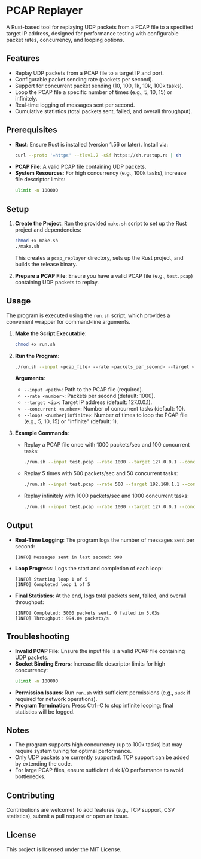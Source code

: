 # PCAP Replayer

A Rust-based tool for replaying UDP packets from a PCAP file to a specified target IP address, designed for performance testing with configurable packet rates, concurrency, and looping options.

## Features
- Replay UDP packets from a PCAP file to a target IP and port.
- Configurable packet sending rate (packets per second).
- Support for concurrent packet sending (10, 100, 1k, 10k, 100k tasks).
- Loop the PCAP file a specific number of times (e.g., 5, 10, 15) or infinitely.
- Real-time logging of messages sent per second.
- Cumulative statistics (total packets sent, failed, and overall throughput).

## Prerequisites
- **Rust**: Ensure Rust is installed (version 1.56 or later). Install via:
  ```bash
  curl --proto '=https' --tlsv1.2 -sSf https://sh.rustup.rs | sh
  ```
- **PCAP File**: A valid PCAP file containing UDP packets.
- **System Resources**: For high concurrency (e.g., 100k tasks), increase file descriptor limits:
  ```bash
  ulimit -n 100000
  ```

## Setup
1. **Create the Project**:
   Run the provided `make.sh` script to set up the Rust project and dependencies:
   ```bash
   chmod +x make.sh
   ./make.sh
   ```
   This creates a `pcap_replayer` directory, sets up the Rust project, and builds the release binary.

2. **Prepare a PCAP File**:
   Ensure you have a valid PCAP file (e.g., `test.pcap`) containing UDP packets to replay.

## Usage
The program is executed using the `run.sh` script, which provides a convenient wrapper for command-line arguments.

1. **Make the Script Executable**:
   ```bash
   chmod +x run.sh
   ```

2. **Run the Program**:
   ```bash
   ./run.sh --input <pcap_file> --rate <packets_per_second> --target <ip_address> --concurrent <tasks> --loops <loops>
   ```

   **Arguments**:
    - `--input <path>`: Path to the PCAP file (required).
    - `--rate <number>`: Packets per second (default: 1000).
    - `--target <ip>`: Target IP address (default: 127.0.0.1).
    - `--concurrent <number>`: Number of concurrent tasks (default: 10).
    - `--loops <number|infinite>`: Number of times to loop the PCAP file (e.g., 5, 10, 15) or "infinite" (default: 1).

3. **Example Commands**:
    - Replay a PCAP file once with 1000 packets/sec and 100 concurrent tasks:
      ```bash
      ./run.sh --input test.pcap --rate 1000 --target 127.0.0.1 --concurrent 100 --loops 1
      ```
    - Replay 5 times with 500 packets/sec and 50 concurrent tasks:
      ```bash
      ./run.sh --input test.pcap --rate 500 --target 192.168.1.1 --concurrent 50 --loops 5
      ```
    - Replay infinitely with 1000 packets/sec and 1000 concurrent tasks:
      ```bash
      ./run.sh --input test.pcap --rate 1000 --target 127.0.0.1 --concurrent 1000 --loops infinite
      ```

## Output
- **Real-Time Logging**: The program logs the number of messages sent per second:
  ```
  [INFO] Messages sent in last second: 998
  ```
- **Loop Progress**: Logs the start and completion of each loop:
  ```
  [INFO] Starting loop 1 of 5
  [INFO] Completed loop 1 of 5
  ```
- **Final Statistics**: At the end, logs total packets sent, failed, and overall throughput:
  ```
  [INFO] Completed: 5000 packets sent, 0 failed in 5.03s
  [INFO] Throughput: 994.04 packets/s
  ```

## Troubleshooting
- **Invalid PCAP File**: Ensure the input file is a valid PCAP file containing UDP packets.
- **Socket Binding Errors**: Increase file descriptor limits for high concurrency:
  ```bash
  ulimit -n 100000
  ```
- **Permission Issues**: Run `run.sh` with sufficient permissions (e.g., `sudo` if required for network operations).
- **Program Termination**: Press Ctrl+C to stop infinite looping; final statistics will be logged.

## Notes
- The program supports high concurrency (up to 100k tasks) but may require system tuning for optimal performance.
- Only UDP packets are currently supported. TCP support can be added by extending the code.
- For large PCAP files, ensure sufficient disk I/O performance to avoid bottlenecks.

## Contributing
Contributions are welcome! To add features (e.g., TCP support, CSV statistics), submit a pull request or open an issue.

## License
This project is licensed under the MIT License.